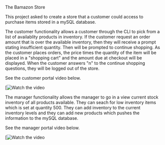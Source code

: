The Bamazon Store

This project asked to create a store that a customer could access to purchase items stored in a mySQL database.

The customer functionality allows a customer through the CLI to pick from a list of availablity products in inventory.  If the customer request an order amount that is over the available inventory, then they will receive a prompt stating insufficient quantity.  Then will be prompted to continue shopping. As the customer places orders, the price times the quantity of the item will be placed in a "shopping cart" and the amount due at checkout will be displayed.  When the customer answers "n" to the continue shopping questions, they will be logged out of the store.

See the customer portal video below.

[![Watch the video](https://drive.google.com/open?id=1iSYSSAOnUf_e2uNdBInZ8tEuBo2tj7DB)


The manager functionality allows the manager to go in a view current stock inventory of all products available.  They can seach for low inventory items which is set at quantity 500.  They can add inventory to the current inventory levels and they can add new products which pushes the information to the mySQL database.

See the manager portal video below.

[![Watch the video](https://drive.google.com/open?id=1ipVG8vFpWU_H2vHXoxsrqkjrKEZE27rI)
